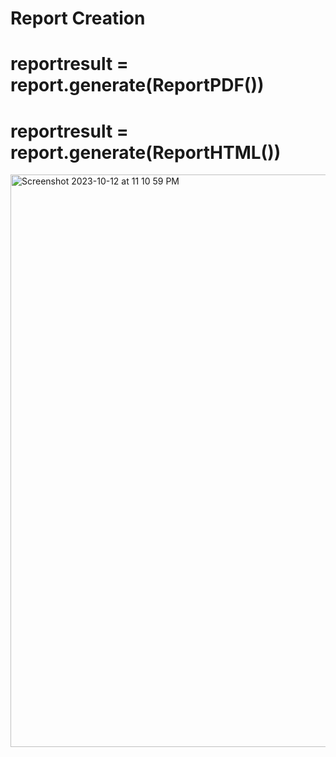 # Report Creation
# reportresult = report.generate(ReportPDF())
# reportresult = report.generate(ReportHTML())

<img width="916" alt="Screenshot 2023-10-12 at 11 10 59 PM" src="https://github.com/jorgcastellano/darqs_design_patterns_g6/assets/52435269/3b8c90bc-a13f-43d3-bece-058e9a2a660c">
